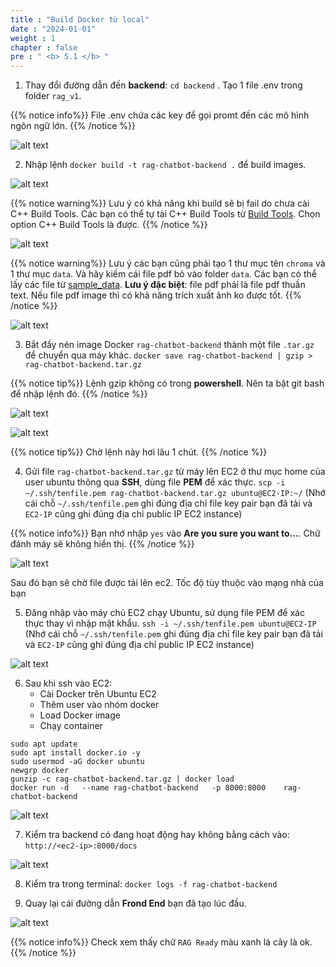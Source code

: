 ```yaml
---
title : "Build Docker từ local"
date : "2024-01-01"
weight : 1
chapter : false
pre : " <b> 5.1 </b> "
---
```


1. Thay đổi đường dẫn đến **backend**: `cd backend` . Tạo 1 file .env trong folder `rag_v1`.

{{% notice info%}}
File .env chứa các key để gọi promt đến các mô hình ngôn ngữ lớn.
{{% /notice %}}

![alt text](/images/5.backend/5.0.png)

2. Nhập lệnh `docker build -t rag-chatbot-backend .` để build images.

![alt text](/images/5.backend/5.1.png)

{{% notice warning%}}
Lưu ý có khả năng khi build sẽ bị fail do chưa cài C++ Build Tools. Các bạn có thể tự tải C++ Build Tools từ [Build Tools](https://visualstudio.microsoft.com/downloads/?q=build+tools). Chọn option C++ Build Tools là được.
{{% /notice %}}

![alt text](/images/5.backend/5.2.png)

{{% notice warning%}}
Lưu ý các bạn cũng phải tạo 1 thư mục tên `chroma` và 1 thư mục `data`. Và hãy kiếm cái file pdf bỏ vào folder `data`. Các bạn có thể lấy các file từ [sample_data](https://drive.google.com/drive/u/0/folders/1y-8b_YjXUWdkL5vSOpMouV65H1g6E1RY). **Lưu ý đặc biệt**: file pdf phải là file pdf thuần text. Nếu file pdf image thì có khả năng trích xuất ảnh ko được tốt.
{{% /notice %}}

![alt text](/images/5.backend/5.3.png)


3. Bắt đầy nén image Docker `rag-chatbot-backend` thành một file `.tar.gz` để  chuyển qua máy khác.
`docker save rag-chatbot-backend | gzip > rag-chatbot-backend.tar.gz`

{{% notice tip%}}
Lệnh gzip không có trong **powershell**. Nên ta bật git bash để nhập lệnh đó.
{{% /notice %}}

![alt text](/images/5.backend/5.4.png)

![alt text](/images/5.backend/5.5.png)

{{% notice tip%}}
Chờ lệnh này hơi lâu 1 chút.
{{% /notice %}}

4. Gửi file `rag-chatbot-backend.tar.gz` từ máy lên EC2 ở thư mục home của user ubuntu thông qua **SSH**, dùng file **PEM** để xác thực.
`scp -i ~/.ssh/tenfile.pem rag-chatbot-backend.tar.gz ubuntu@EC2-IP:~/` (Nhớ cái chỗ `~/.ssh/tenfile.pem` ghi đúng địa chỉ file key pair bạn đã tải và `EC2-IP` cũng ghi đúng địa chỉ public IP EC2 instance)

{{% notice info%}}
Bạn nhớ nhập `yes` vào **Are you sure you want to...**. Chữ đánh máy sẽ không hiển thị.
{{% /notice %}}

![alt text](/images/5.backend/5.6.png)

Sau đó bạn sẽ chờ file được tải lên ec2. Tốc độ tùy thuộc vào mạng nhà của bạn

5. Đăng nhập vào máy chủ EC2 chạy Ubuntu, sử dụng file PEM để xác thực thay vì nhập mật khẩu.
`ssh -i ~/.ssh/tenfile.pem ubuntu@EC2-IP` (Nhớ cái chỗ `~/.ssh/tenfile.pem` ghi đúng địa chỉ file key pair bạn đã tải và `EC2-IP` cũng ghi đúng địa chỉ public IP EC2 instance)

![alt text](/images/5.backend/5.7.png)


6. Sau khi ssh vào EC2:
    + Cài Docker trên Ubuntu EC2
    + Thêm user vào nhóm docker
    + Load Docker image
    + Chạy container

```
sudo apt update
sudo apt install docker.io -y
sudo usermod -aG docker ubuntu
newgrp docker
gunzip -c rag-chatbot-backend.tar.gz | docker load
docker run -d   --name rag-chatbot-backend   -p 8000:8000    rag-chatbot-backend
```


![alt text](/images/5.backend/5.8.png)

7. Kiểm tra backend có đang hoạt động hay không bằng cách vào: `http://<ec2-ip>:8000/docs`

![alt text](/images/5.backend/5.9.png)

8. Kiểm tra trong terminal: `docker logs -f rag-chatbot-backend`

9. Quay lại cái đường dẫn **Frond End** bạn đã tạo lúc đầu.

![alt text](/images/5.backend/5.10.png)

{{% notice info%}}
Check xem thấy chữ `RAG Ready` màu xanh lá cây là ok.
{{% /notice %}}